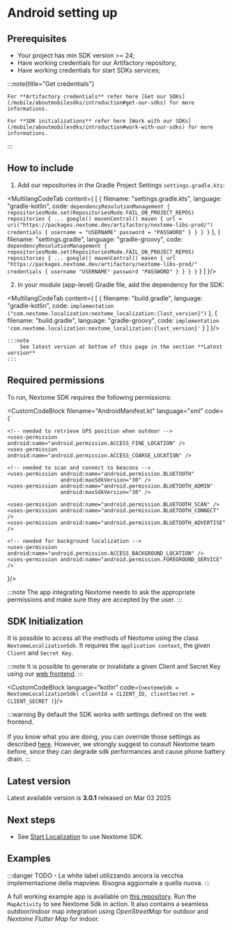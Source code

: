 # Android setting up

## Prerequisites
- Your project has min SDK version >= 24;
- Have working credentials for our Artifactory repository;
- Have working credentials for start SDKs services;

:::note{title="Get credentials"}
    
    For **Artifactory credentials** refer here [Get our SDKs](/mobile/aboutmobilesdks/introduction#get-our-sdks) for more informations.

    For **SDK initializations** refer here [Work with our SDKs](/mobile/aboutmobilesdks/introduction#work-with-our-sdks) for more informations.
    
:::

## How to include


1. Add our repositories in the Gradle Project Settings `settings.gradle.kts`:


<MultilangCodeTab content={
[
  {
    filename: "settings.gradle.kts",
    language: "gradle-kotlin",
    code: `dependencyResolutionManagement {
    repositoriesMode.set(RepositoriesMode.FAIL_ON_PROJECT_REPOS)
        repositories {
            ...
            google()
            mavenCentral()
            maven {
                url = uri("https://packages.nextome.dev/artifactory/nextome-libs-prod/")
                credentials {
                    username = "USERNAME"
                    password = "PASSWORD"
                }
            }
        }
    }`
  },
  {
    filename: "settings.gradle",
    language: "gradle-groovy",
    code: `dependencyResolutionManagement {
    repositoriesMode.set(RepositoriesMode.FAIL_ON_PROJECT_REPOS)
        repositories {
            ...
            google()
            mavenCentral()
            maven {
                url "https://packages.nextome.dev/artifactory/nextome-libs-prod/"
                credentials {
                    username "USERNAME"
                    password "PASSWORD"
                }
            }
        }
    }`
  }
]
}/>


2. In your module (app-level) Gradle file, add the dependency for the SDK:

<MultilangCodeTab content={
[
  {
    filename: "build.gradle",
    language: "gradle-kotlin",
    code: `implementation ("com.nextome.localization:nextome_localization:{last_version}")`
  },
  {
    filename: "build.gradle",
    language: "gradle-groovy",
    code: `implementation 'com.nextome.localization:nextome_localization:{last_version}'`
  }
]
}/>

    :::note
        See latest version at bottom of this page in the section **Latest version**
    :::

## Required permissions
To run, Nextome SDK requires the following permissions:

<CustomCodeBlock 
filename="AndroidManifest.kt"
language="xml"
code={`
    <uses-permission android:name="android.permission.INTERNET" />
    <uses-permission android:name="android.permission.POST_NOTIFICATIONS"/>
    <uses-permission android:name="android.permission.ACCESS_NETWORK_STATE" />
    
    <!-- needed to retrieve GPS position when outdoor -->
    <uses-permission android:name="android.permission.ACCESS_FINE_LOCATION" />
    <uses-permission android:name="android.permission.ACCESS_COARSE_LOCATION" />
    
    <!-- needed to scan and connect to beacons -->
    <uses-permission android:name="android.permission.BLUETOOTH"
                     android:maxSdkVersion="30" />
    <uses-permission android:name="android.permission.BLUETOOTH_ADMIN"
                     android:maxSdkVersion="30" />
    
    <uses-permission android:name="android.permission.BLUETOOTH_SCAN" />
    <uses-permission android:name="android.permission.BLUETOOTH_CONNECT" />
    <uses-permission android:name="android.permission.BLUETOOTH_ADVERTISE" />
    
    <!-- needed for background localization -->
    <uses-permission android:name="android.permission.ACCESS_BACKGROUND_LOCATION" />
    <uses-permission android:name="android.permission.FOREGROUND_SERVICE" />`
}/>

:::note 
    The app integrating Nextome needs to ask the appropriate permissions and make sure they are accepted by the user.
:::

## SDK Initialization
It is possible to access all the methods of Nextome using the class `NextomeLocalizationSdk`.
It requires the `application context`, the given `Client` and `Secret Key`.

:::note
    It is possible to generate or invalidate a given Client and Secret Key using our [web frontend](#retreive-client-and-secret-key).
:::

<CustomCodeBlock 
language="kotlin"
code={`nextomeSdk = NextomeLocalizationSdk(
    clientId = CLIENT_ID,
    clientSecret = CLIENT_SECRET
)`}/>

:::warning
    By default the SDK works with settings defined on the web frontend.<br></br>
    If you know what you are doing, you can override those settings as described [here](Android/settings.md).
    However, we strongly suggest to consult Nextome team before, since they can
    degrade sdk performances and cause phone battery drain.
:::

## Latest version

Latest available version is **3.0.1** released on Mar 03 2025

## Next steps

- See [Start Localization](/mobile/localization/basic-features) to use Nextome SDK.

## Examples

:::danger
    TODO - Le white label utilizzando ancora la vecchia implementazione della mapview. Bisogna aggiornale a quella nuova.
:::

A full working example app is available on [this repository](https://github.com/Nextome/nextome-phoenix-android-whitelabel).
Run the `MapActivity` to see Nextome Sdk in action. It also contains a seamless outdoor/indoor map integration using *OpenStreetMap* for outdoor and *Nextome Flutter Map* for indoor.
